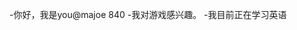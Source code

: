 -你好，我是you@majoe 840
-我对游戏感兴趣。
-我目前正在学习英语

<!---
name840/name840是一个特殊的存储库，因为它的'README.md（这个文件）出现在您的GitHub配置文件中。
您可以单击预览链接查看更改。
--->

